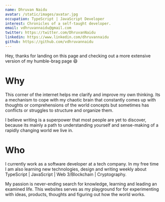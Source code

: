 ```yaml
---
name: Dhruvan Naidu
avatar: /static/images/avatar.jpg
occupation: TypeScript | JavaScript Developer
interest: Chronicles of a self-taught developer.
email: vdhruvannaidu@gmail.com
twitter: https://twitter.com/DhruvanNaidu
linkedin: https://www.linkedin.com/dhruvannaidu
github: https://github.com/vdhruvannaidu
---
```


Hey, thanks for landing on this page and checking out a more extensive version of my humble-brag page 😄

# Why

This corner of the internet helps me clarify and improve my own thinking. Its a mechanism to cope with my chaotic brain that constantly comes up with thoughts or comprehensions of the world concepts but sometimes has conflicts or struggles to structure and organize them.

I believe writing is a superpower that most people are yet to discover, because its mainly a path to understanding yourself and sense-making of a rapidly changing world we live in.

# Who
I currently work as a software developer at a tech company. In my free time I am also learning new technologies, design and writing weekly about TypeScript | JavaScript | Web 3/Blockchain | Cryptography.

My passion is never-ending search for knowledge, learning and leading an examined life. This websites serves as my playground for for experimenting with ideas, products, thoughts and figuring out how the world works.

